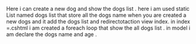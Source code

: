 Here i can create a new dog and show the dogs list .
here i am used static List named dogs list that store all the dogs name when you are created a new dogs and it add the dogs list and redirectotaction view index.
in index =.cshtml i am created a foreach loop that show the all dogs list .
in model i am declare the dogs name and age .
